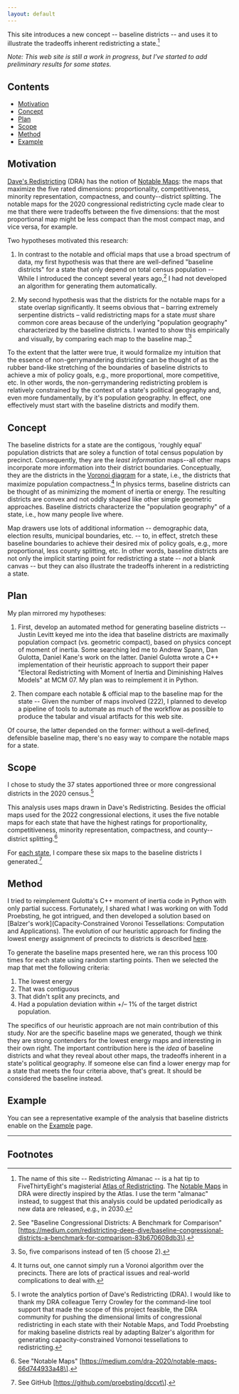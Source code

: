 ```yaml
---
layout: default
---
```


This site introduces a new concept -- baseline districts -- and uses it to illustrate the tradeoffs inherent redistricting a state.[^1]

*Note: This web site is still a work in progress, but I've started to add preliminary results for some states.*

## Contents

- [Motivation](#motivation)
- [Concept](#concept)
- [Plan](#plan)
- [Scope](#scope)
- [Method](#method)
- [Example](#example)

## Motivation

[Dave's Redistricting](https://davesredistricting.org/) (DRA) has the notion of 
[Notable Maps](https://medium.com/dra-2020/notable-maps-66d744933a48): 
the maps that maximize the five rated dimensions: 
proportionality, competitiveness, minority representation, compactness, and county--district splitting.
The notable maps for the 2020 congressional redistricting cycle 
made clear to me that there were tradeoffs between the five dimensions:
that the most proportional map might be less compact than the
most compact map, and vice versa, for example.

Two hypotheses motivated this research:

1.  In contrast to the notable and official maps that use a broad spectrum of data,
    my first hypothesis was that
    there are well-defined "baseline districts" for a state that only
    depend on total census population -- While I introduced the concept
    several years ago,[^5] I had not developed an algorithm for
    generating them automatically.

2.  My second hypothesis was that 
    the districts for the notable maps for a state overlap significantly. 
    It seems obvious that – barring extremely serpentine districts – valid redistricting maps 
    for a state *must* share common core areas because of the underlying "population geography"
    characterized by the baseline districts.
    I wanted to show this empirically and visually, by comparing each map to the baseline map.[^6]

To the extent that the latter were true, it would formalize my intuition
that the essence of non-gerrymandering districting can be thought of as
the rubber band-like stretching of the boundaries of baseline districts
to achieve a mix of policy goals, e.g., more proportional, more competitive,
etc. In other words, the non-gerrymandering redistricting problem is
relatively constrained by the context of a state's political geography
and, even more fundamentally, by it's population geography. In effect,
one effectively must start with the baseline districts and modify them.

## Concept

The baseline districts for a state are the contigous, 'roughly equal' population districts
that are soley a function of total census population by precinct.
Consequently, they are the *least information* maps--all other maps incorporate more information 
into their district boundaries.
Conceptually, they are the districts in the [Voronoi diagram](https://en.wikipedia.org/wiki/Voronoi_diagram)
for a state, i.e., the districts that maximize population compactness.[^7]
In physics terms, baseline districts can be thought of as minimizing the moment of inertia or energy.
The resulting districts are convex and not oddly shaped like other simple geometric approaches.
Baseline districts characterize the "population geography" of a state, i.e., how many people live where.

Map drawers use lots of additional information -- demographic data, election results, municipal boundaries, etc. -- to, in effect,
stretch these baseline boundaries to achieve their desired mix of policy goals, e.g., more proportional, less county splitting, etc.
In other words, baseline districts are not only the implicit starting point for redistricting a state
-- *not* a blank canvas -- but
they can also illustrate the tradeoffs inherent in a redistricting a state.

## Plan

My plan mirrored my hypotheses:

1.  First, develop an automated method for generating baseline districts \--
    Justin Levitt keyed me into the idea that baseline districts are
    maximally population compact (vs. geometric compact), based on
    physics concept of moment of inertia. Some searching led me to
    Andrew Spann, Dan Gulotta, Daniel Kane\'s work on the latter. Daniel
    Gulotta wrote a C++ implementation of their heuristic approach to
    support their paper \"Electoral Redistricting with Moment of Inertia
    and Diminishing Halves Models\" at MCM 07. My plan was to
    reimplement it in Python.

2.  Then compare each notable & official map to the baseline map for the state -- Given the
    number of maps involved (222), I planned to develop a pipeline of
    tools to automate as much of the workflow as possible to produce the
    tabular and visual artifacts for this web site.

Of course, the latter depended on the former: without a well-defined,
defensible baseline map, there's no easy way to compare the notable maps
for a state.

## Scope

I chose to study the 37 states apportioned three or more congressional districts in the 2020 census.[^2]

This analysis uses maps drawn in Dave's Redistricting. 
Besides the official maps used for the 2022 congressional elections, 
it uses the five notable maps for each state that have the highest ratings for
proportionality, competitiveness, minority representation, compactness,
and county--district splitting.[^3] 

For [each state](./_pages/states.markdown), I compare these six maps to the baseline districts I generated.[^4]

## Method 

I tried to reimplement Gulotta's C++ moment of inertia code in Python with
only partial success. Fortunately, I shared what I was working on with
Todd Proebsting, he got intrigued, and then developed a solution based on 
[Balzer's work](Capacity-Constrained Voronoi Tessellations: Computation and Applications).
The evolution of our heuristic approach for finding the lowest energy assignment of precincts to districts 
is described [here](./_pages/method.markdown).

To generate the baseline maps presented here, we ran this process 100 times for each state
using random starting points.
Then we selected the map that met the following criteria:

1. The lowest energy
2. That was contiguous
3. That didn't split any precincts, and
4. Had a population deviation within +/– 1% of the target district population.

The specifics of our heuristic approach are not main contribution of this study.
Nor are the specific baseline maps we generated, though we think they are strong contenders for the lowest energy maps
and interesting in their own right.
The important contribution here is the *idea* of baseline districts and what they reveal about other maps, the tradeoffs inherent in a state\'s political geography.
If someone else can find a lower energy map for a state that meets the four criteria above, that's great. 
It should be considered the baseline instead.

## Example

You can see a representative example of the analysis that baseline districts enable 
on the [Example](./_pages/example.markdown) page.

---

## Footnotes

[^1]: The name of this site -- Redistricting Almanac -- is a hat tip to FiveThirtyEight's magisterial
    [Atlas of Redistricting](https://medium.com/dra-2020/atlas-of-redistricting-maps-14ea4d0874e5). 
    The [Notable Maps](https://medium.com/dra-2020/notable-maps-66d744933a48) in DRA were directly inspired by the Atlas.
    I use the term "almanac" instead, to suggest that this analysis could be updated periodically as new data are released,
    e.g., in 2030.

[^2]: I wrote the analytics portion of Dave\'s Redistricting (DRA). I
    would like to thank my DRA colleague Terry Crowley for the
    command-line tool support that made the scope of this project
    feasible, the DRA community for pushing the dimensional limits of
    congressional redistricting in each state with their Notable Maps,
    and Todd Proebsting for making baseline districts real by adapting
    Balzer's algorithm for generating capacity-constrained Vornonoi
    tessellations to redistricting.

[^3]: See "Notable Maps"
    \[https://medium.com/dra-2020/notable-maps-66d744933a48\].

[^4]: See GitHub \[https://github.com/proebsting/dccvt\].

[^5]: See "Baseline Congressional Districts: A Benchmark for Comparison"
    \[https://medium.com/redistricting-deep-dive/baseline-congressional-districts-a-benchmark-for-comparison-83b670608db3\].

[^6]: So, five comparisons instead of ten (5 choose 2).

[^7]: It turns out, one cannot simply run a Voronoi algorithm over the precincts. There are lots of practical issues 
    and real-world complications to deal with.
